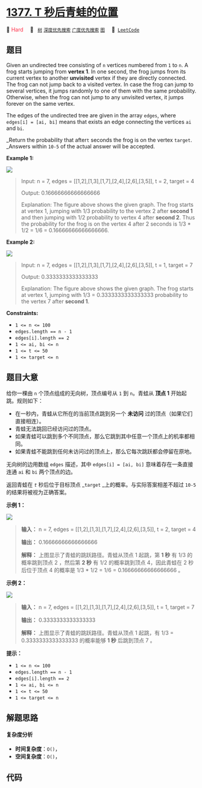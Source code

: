 # [1377. T 秒后青蛙的位置](https://leetcode.com/problems/frog-position-after-t-seconds)

🔴 <font color=#ff334b>Hard</font>&emsp; 🔖&ensp; [`树`](/leetcode/outline/tag/tree.md) [`深度优先搜索`](/leetcode/outline/tag/depth-first-search.md) [`广度优先搜索`](/leetcode/outline/tag/breadth-first-search.md) [`图`](/leetcode/outline/tag/graph.md)&emsp; 🔗&ensp;[`LeetCode`](https://leetcode.com/problems/frog-position-after-t-seconds)

## 题目

Given an undirected tree consisting of `n` vertices numbered from `1` to `n`.
A frog starts jumping from **vertex 1**. In one second, the frog jumps from
its current vertex to another **unvisited** vertex if they are directly
connected. The frog can not jump back to a visited vertex. In case the frog
can jump to several vertices, it jumps randomly to one of them with the same
probability. Otherwise, when the frog can not jump to any unvisited vertex, it
jumps forever on the same vertex.

The edges of the undirected tree are given in the array `edges`, where
`edges[i] = [ai, bi]` means that exists an edge connecting the vertices `ai`
and `bi`.

_Return the probability that after`t` seconds the frog is on the vertex
`target`. _Answers within `10-5` of the actual answer will be accepted.



**Example 1:**

![](https://assets.leetcode.com/uploads/2021/12/21/frog1.jpg)

> Input: n = 7, edges = [[1,2],[1,3],[1,7],[2,4],[2,6],[3,5]], t = 2, target = 4
> 
> Output: 0.16666666666666666 
> 
> Explanation: The figure above shows the given graph. The frog starts at vertex 1, jumping with 1/3 probability to the vertex 2 after **second 1** and then jumping with 1/2 probability to vertex 4 after **second 2**. Thus the probability for the frog is on the vertex 4 after 2 seconds is 1/3 * 1/2 = 1/6 = 0.16666666666666666. 

**Example 2:**

**![](https://assets.leetcode.com/uploads/2021/12/21/frog2.jpg)**

> Input: n = 7, edges = [[1,2],[1,3],[1,7],[2,4],[2,6],[3,5]], t = 1, target = 7
> 
> Output: 0.3333333333333333
> 
> Explanation: The figure above shows the given graph. The frog starts at vertex 1, jumping with 1/3 = 0.3333333333333333 probability to the vertex 7 after **second 1**. 

**Constraints:**

  * `1 <= n <= 100`
  * `edges.length == n - 1`
  * `edges[i].length == 2`
  * `1 <= ai, bi <= n`
  * `1 <= t <= 50`
  * `1 <= target <= n`


## 题目大意

给你一棵由 `n` 个顶点组成的无向树，顶点编号从 `1` 到 `n`。青蛙从 **顶点 1** 开始起跳。规则如下：

  * 在一秒内，青蛙从它所在的当前顶点跳到另一个 **未访问** 过的顶点（如果它们直接相连）。
  * 青蛙无法跳回已经访问过的顶点。
  * 如果青蛙可以跳到多个不同顶点，那么它跳到其中任意一个顶点上的机率都相同。
  * 如果青蛙不能跳到任何未访问过的顶点上，那么它每次跳跃都会停留在原地。

无向树的边用数组 `edges` 描述，其中 `edges[i] = [ai, bi]` 意味着存在一条直接连通 `ai` 和 `bi` 两个顶点的边。

返回青蛙在 _`t`_ 秒后位于目标顶点 _`target` _上的概率。与实际答案相差不超过 `10-5` 的结果将被视为正确答案。



**示例 1：**

![](https://assets.leetcode.com/uploads/2021/12/21/frog1.jpg)

> 
> 
> 
> 
> 
> **输入：** n = 7, edges = [[1,2],[1,3],[1,7],[2,4],[2,6],[3,5]], t = 2, target = 4
> 
> **输出：** 0.16666666666666666 
> 
> **解释：** 上图显示了青蛙的跳跃路径。青蛙从顶点 1 起跳，第 **1 秒** 有 1/3 的概率跳到顶点 2 ，然后第 **2 秒** 有 1/2 的概率跳到顶点 4，因此青蛙在 2 秒后位于顶点 4 的概率是 1/3 * 1/2 = 1/6 = 0.16666666666666666 。 
> 
> 

**示例 2：**

![](https://assets.leetcode.com/uploads/2021/12/21/frog2.jpg)

> 
> 
> 
> 
> 
> **输入：** n = 7, edges = [[1,2],[1,3],[1,7],[2,4],[2,6],[3,5]], t = 1, target = 7
> 
> **输出：** 0.3333333333333333
> 
> **解释：** 上图显示了青蛙的跳跃路径。青蛙从顶点 1 起跳，有 1/3 = 0.3333333333333333 的概率能够 **1 秒** 后跳到顶点 7 。 
> 
> 





**提示：**

  * `1 <= n <= 100`
  * `edges.length == n - 1`
  * `edges[i].length == 2`
  * `1 <= ai, bi <= n`
  * `1 <= t <= 50`
  * `1 <= target <= n`


## 解题思路

#### 复杂度分析

- **时间复杂度**：`O()`，
- **空间复杂度**：`O()`，

## 代码

```javascript

```